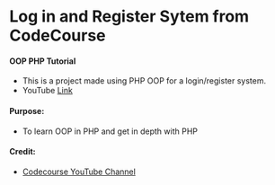 # Log in and Register Sytem from CodeCourse

#### OOP PHP Tutorial
- This is a project made using PHP OOP for a login/register system.
- YouTube [Link](https://www.youtube.com/playlist?list=PLfdtiltiRHWF5Rhuk7k4UAU1_yLAZzhWc)

#### Purpose:
- To learn OOP in PHP and get in depth with PHP

#### Credit:
- [Codecourse YouTube Channel](https://www.youtube.com/user/phpacademy/about)
